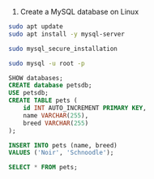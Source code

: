 1. Create a MySQL database on Linux

```bash
sudo apt update
sudo apt install -y mysql-server

sudo mysql_secure_installation

sudo mysql -u root -p
```

```sql
SHOW databases;
CREATE database petsdb;
USE petsdb;
CREATE TABLE pets (
    id INT AUTO_INCREMENT PRIMARY KEY,
    name VARCHAR(255),
    breed VARCHAR(255)
);

INSERT INTO pets (name, breed)
VALUES ('Noir', 'Schnoodle');

SELECT * FROM pets;
```



